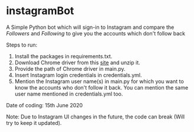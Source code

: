 # instagramBot

A Simple Python bot which will sign-in to Instagram and compare the *Followers* and *Following* to give you the accounts which don't follow back


Steps to run:

1. Install the packages in requirements.txt.
2. Download Chrome driver from this [site](https://chromedriver.chromium.org/downloads) and unzip it.
3. Provide the path of Chrome driver in main.py.
4. Insert Instagram login credentials in credentials.yml.
5. Mention the Instagram user name(s) in main.py for which you want to know the accounts who don't follow it back. You can mention the same user name mentioned in credentials.yml too. 


Date of coding: 15th June 2020

Note: Due to Instagram UI changes in the future, the code can break (Will try to keep it updated).
